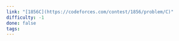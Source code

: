 ```yaml
---
link: "[1856C](https://codeforces.com/contest/1856/problem/C)"
difficulty: -1
done: false
tags:
---
```

